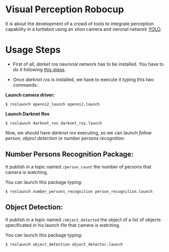 # Visual Perception Robocup

It is about the development of a crowd of tools to integrate perception capability in a turtlebot using an xtion camera and neronal
network [YOLO](https://github.com/leggedrobotics/darknet_ros).

# Usage Steps

* First of all, *darket ros* neuronal network has to be installed. You have to do it following [this steps](https://github.com/fgonzalezr1998/darknet_ros).

* Once *darknet ros* is installed, we have to execute it typing this two commands:

**Launch camera driver:**
```
$ roslaunch openni2_launch openni2.launch
```

**Launch Darknet Ros**

```
$ roslaunch darknet_ros darknet_ros.launch
```

Now, we should have *darknet ros* executing, so we can launch *follow person*, *object detection* or *number persons recognition*.

## Number Persons Recognition Package:
It publish in a topic named ``/person_count`` the number of persons that camera is watching.

You can launch this package typing:
```
$ roslaunch number_persons_recognition person_recognition.launch
```

## Object Detection:
It publish in a topic named ``/object_detected`` the object of a list of objects specificated in his launch file that camera is watching.

You can launch this package typing:
```
$ roslaunch object_detection object_detector.launch
```
